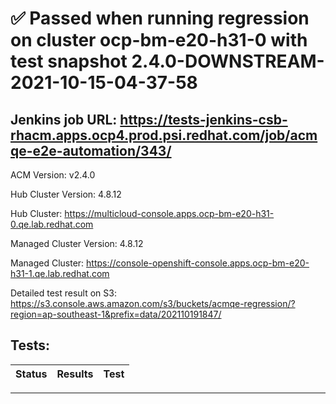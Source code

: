 # :white_check_mark: Passed when running regression on cluster ocp-bm-e20-h31-0 with test snapshot 2.4.0-DOWNSTREAM-2021-10-15-04-37-58 

## Jenkins job URL: https://tests-jenkins-csb-rhacm.apps.ocp4.prod.psi.redhat.com/job/acmqe-e2e-automation/343/


ACM Version: v2.4.0

Hub Cluster Version: 4.8.12

Hub Cluster: https://multicloud-console.apps.ocp-bm-e20-h31-0.qe.lab.redhat.com

Managed Cluster Version: 4.8.12

Managed Cluster: https://console-openshift-console.apps.ocp-bm-e20-h31-1.qe.lab.redhat.com

Detailed test result on S3: https://s3.console.aws.amazon.com/s3/buckets/acmqe-regression/?region=ap-southeast-1&prefix=data/202110191847/

## Tests:

|Status|Results|Test|
|---|---|---|


---


